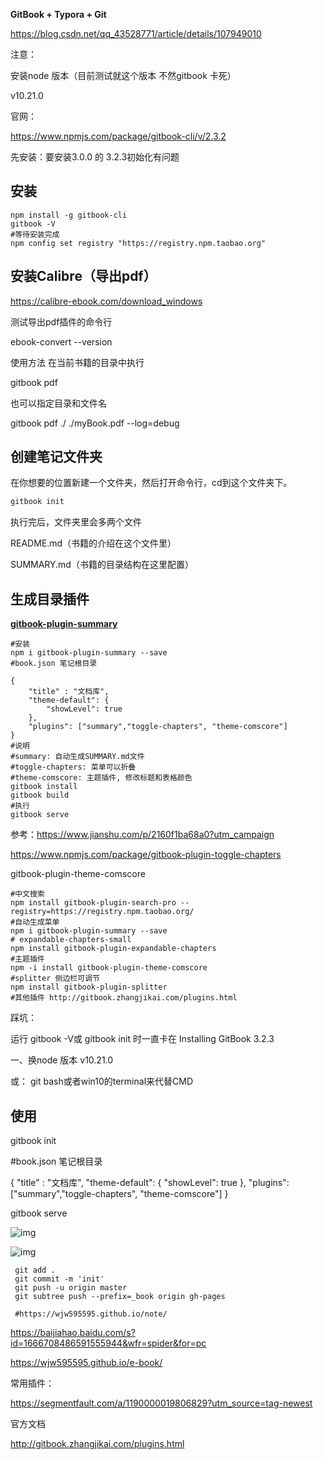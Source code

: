 **GitBook + Typora + Git**

https://blog.csdn.net/qq_43528771/article/details/107949010

注意：

安装node 版本（目前测试就这个版本 不然gitbook 卡死）

v10.21.0

官网：

https://www.npmjs.com/package/gitbook-cli/v/2.3.2

先安装：要安装3.0.0 的  3.2.3初始化有问题

## 安装

```undefined
npm install -g gitbook-cli
gitbook -V
#等待安装完成
npm config set registry "https://registry.npm.taobao.org"
```

## 安装Calibre（导出pdf）

https://calibre-ebook.com/download_windows

测试导出pdf插件的命令行

ebook-convert --version


使用方法
在当前书籍的目录中执行

gitbook pdf

也可以指定目录和文件名

gitbook pdf ./ ./myBook.pdf --log=debug


## 创建笔记文件夹

在你想要的位置新建一个文件夹，然后打开命令行，cd到这个文件夹下。

```kotlin
gitbook init
```

执行完后，文件夹里会多两个文件

README.md（书籍的介绍在这个文件里）

SUMMARY.md（书籍的目录结构在这里配置）

## 生成目录插件

**[gitbook-plugin-summary](https://link.jianshu.com/?t=https://github.com/julianxhokaxhiu/gitbook-plugin-summary)**

```shell
#安装 
npm i gitbook-plugin-summary --save
#book.json 笔记根目录

{
	"title" : "文档库",
	"theme-default": {
		"showLevel": true
	},
	"plugins": ["summary","toggle-chapters", "theme-comscore"]
}
#说明  
#summary: 自动生成SUMMARY.md文件
#toggle-chapters: 菜单可以折叠
#theme-comscore: 主题插件, 修改标题和表格颜色
gitbook install
gitbook build 
#执行
gitbook serve
```

参考：https://www.jianshu.com/p/2160f1ba68a0?utm_campaign

https://www.npmjs.com/package/gitbook-plugin-toggle-chapters

gitbook-plugin-theme-comscore

```
#中文搜索
npm install gitbook-plugin-search-pro --registry=https://registry.npm.taobao.org/
#自动生成菜单
npm i gitbook-plugin-summary --save
# expandable-chapters-small
npm install gitbook-plugin-expandable-chapters
#主题插件
npm -i install gitbook-plugin-theme-comscore
#splitter 侧边栏可调节
npm install gitbook-plugin-splitter
#其他插件 http://gitbook.zhangjikai.com/plugins.html
```

踩坑：

运行 gitbook -V或 gitbook init 时一直卡在 Installing GitBook 3.2.3

一、换node 版本  v10.21.0

或： git bash或者win10的terminal来代替CMD



## 使用

gitbook init

#book.json 笔记根目录

{
	"title" : "文档库",
	"theme-default": {
		"showLevel": true
	},
	"plugins": ["summary","toggle-chapters", "theme-comscore"]
}

gitbook serve

![img](https://i.loli.net/2021/04/18/Q9F1ju2UCidGWXV.jpg)

![img](https://i.loli.net/2021/04/18/EwClLZp7gnq8ToA.jpg)

```
 git add .
 git commit -m 'init'
 git push -u origin master    
 git subtree push --prefix=_book origin gh-pages
 
 #https://wjw595595.github.io/note/
```

https://baijiahao.baidu.com/s?id=1666708486591555944&wfr=spider&for=pc

https://wjw595595.github.io/e-book/

常用插件：

https://segmentfault.com/a/1190000019806829?utm_source=tag-newest

官方文档

http://gitbook.zhangjikai.com/plugins.html